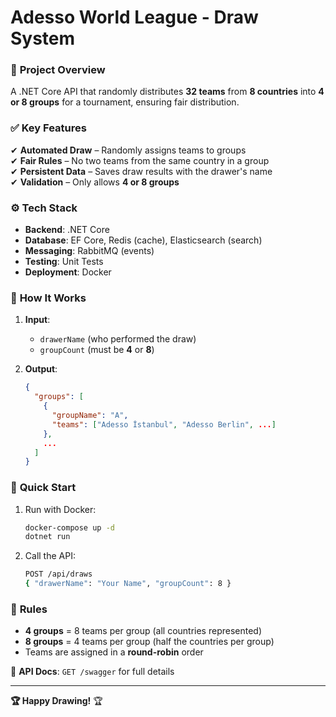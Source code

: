 # Adesso World League - Draw System  

### 🚀 **Project Overview**  
A .NET Core API that randomly distributes **32 teams** from **8 countries** into **4 or 8 groups** for a tournament, ensuring fair distribution.  

### ✅ **Key Features**  
✔ **Automated Draw** – Randomly assigns teams to groups  
✔ **Fair Rules** – No two teams from the same country in a group  
✔ **Persistent Data** – Saves draw results with the drawer's name  
✔ **Validation** – Only allows **4 or 8 groups**  

### ⚙ **Tech Stack**  
- **Backend**: .NET Core  
- **Database**: EF Core, Redis (cache), Elasticsearch (search)  
- **Messaging**: RabbitMQ (events)  
- **Testing**: Unit Tests  
- **Deployment**: Docker  

### 📌 **How It Works**  
1. **Input**:  
   - `drawerName` (who performed the draw)  
   - `groupCount` (must be **4** or **8**)  

2. **Output**:  
   ```json
   {
     "groups": [
       {
         "groupName": "A",
         "teams": ["Adesso İstanbul", "Adesso Berlin", ...]
       },
       ...
     ]
   }
   ```

### 🚀 **Quick Start**  
1. Run with Docker:  
   ```bash
   docker-compose up -d
   dotnet run
   ```
2. Call the API:  
   ```bash
   POST /api/draws  
   { "drawerName": "Your Name", "groupCount": 8 }
   ```

### 📄 **Rules**  
- **4 groups** = 8 teams per group (all countries represented)  
- **8 groups** = 4 teams per group (half the countries per group)  
- Teams are assigned in a **round-robin** order  

🔗 **API Docs**: `GET /swagger` for full details  

---  
**🏆 Happy Drawing!** 🏆
